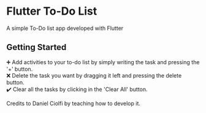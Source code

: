 # Flutter To-Do List

A simple To-Do list app developed with Flutter

## Getting Started

:heavy_plus_sign: Add activities to your to-do list by simply writing the task and pressing the '+' button.<br>
:x: Delete the task you want by dragging it left and pressing the delete button.<br>
:heavy_check_mark: Clear all the tasks by clicking in the 'Clear All' button.

Credits to Daniel Ciolfi by teaching how to develop it.
